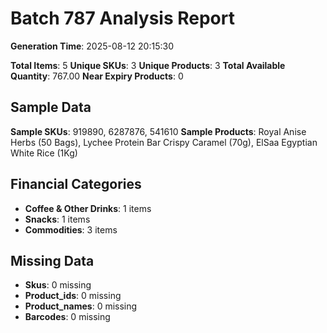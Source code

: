 # Batch 787 Analysis Report

**Generation Time**: 2025-08-12 20:15:30

**Total Items**: 5
**Unique SKUs**: 3
**Unique Products**: 3
**Total Available Quantity**: 767.00
**Near Expiry Products**: 0

## Sample Data
**Sample SKUs**: 919890, 6287876, 541610
**Sample Products**: Royal Anise Herbs (50 Bags), Lychee Protein Bar Crispy Caramel (70g), ElSaa Egyptian White Rice (1Kg)

## Financial Categories
- **Coffee & Other Drinks**: 1 items
- **Snacks**: 1 items
- **Commodities**: 3 items

## Missing Data
- **Skus**: 0 missing
- **Product_ids**: 0 missing
- **Product_names**: 0 missing
- **Barcodes**: 0 missing
